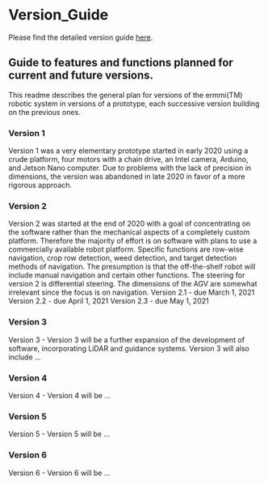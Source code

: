 # Version_Guide

Please find the detailed version guide [here](https://docs.google.com/spreadsheets/d/1-9Jd0SoJ1U_tbI-kt4YGYYeoBChFytBcoqHol2XXlcE/edit?usp=sharing).

## Guide to features and functions planned for current and future versions.

This readme describes the general plan for versions of the ermmi(TM) robotic system in versions of a prototype, each successive version building on the previous ones.

### Version 1

Version 1 was a very elementary prototype started in early 2020 using a crude platform, four motors with a chain drive, an Intel camera, Arduino, and Jetson Nano computer.  Due to problems with the lack of precision in dimensions, the version was abandoned in late 2020 in favor of a more rigorous approach.

### Version 2

Version 2 was started at the end of 2020 with a goal of concentrating on the software rather than the mechanical aspects of a completely custom platform.  Therefore the majority of effort is on software with plans to use a commercially available robot platform.  Specific functions are row-wise navigation, crop row detection, weed detection, and target detection methods of navigation. The presumption is that the off-the-shelf robot will include manual navigation and certain other functions.  The steering for version 2 is differential steering.  The dimensions of the AGV are somewhat irrelevant since the focus is on navigation.
Version 2.1 - due March 1, 2021
Version 2.2 - due April 1, 2021
Version 2.3 - due May 1, 2021

### Version 3

Version 3 - Version 3 will be a further expansion of the development of software, incorporating LiDAR and guidance systems.  Version 3 will also include ...

### Version 4

Version 4 - Version 4 will be ...

### Version 5

Version 5 - Version 5 will be ...

### Version 6

Version 6 - Version 6 will be ...
